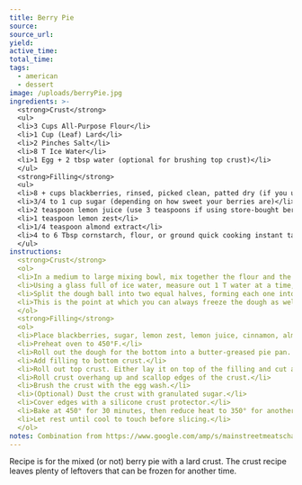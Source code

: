 ```yaml
---
title: Berry Pie
source: 
source_url: 
yield: 
active_time: 
total_time: 
tags:
  - american
  - dessert
image: /uploads/berryPie.jpg
ingredients: >-
  <strong>Crust</strong>
  <ul>
  <li>3 Cups All-Purpose Flour</li>
  <li>1 Cup (Leaf) Lard</li>
  <li>2 Pinches Salt</li>
  <li>8 T Ice Water</li>
  <li>1 Egg + 2 tbsp water (optional for brushing top crust)</li>
  </ul>
  <strong>Filling</strong>
  <ul>
  <li>8 + cups blackberries, rinsed, picked clean, patted dry (if you use frozen berries, defrost and drain them)</li>
  <li>3/4 to 1 cup sugar (depending on how sweet your berries are)</li>
  <li>2 teaspoon lemon juice (use 3 teaspoons if using store-bought berries)</li>
  <li>1 teaspoon lemon zest</li>
  <li>1/4 teaspoon almond extract</li>
  <li>4 to 6 Tbsp cornstarch, flour, or ground quick cooking instant tapioca (use 4 Tbsp if making the pie with wild-picked berries that include a few not fully ripe berries, 6 Tbsp if making the pie with store-bought very ripe berries)</li>
  </ul>
instructions:
  <strong>Crust</strong>
  <ol>
  <li>In a medium to large mixing bowl, mix together the flour and the salt.  Add the Lard and using a Pastry Blender, mix until the lard and the flour mixture combine to the consistency of gritty pea-sized or a bit smaller pieces.</li>
  <li>Using a glass full of ice water, measure out 1 T water at a time, adding it to the flour and lard mixture and stirring with a spoon or your hands.  Do this, up to 8 T water, until the dough sticks together to form a ball.  It should be sticky and not dried out, but hold its shape easily.</li>
  <li>Split the dough ball into two equal halves, forming each one into a ball.  Wrap the dough balls in parchment or wax paper or plastic wrap and refrigerate for 30 minutes or so.
  <li>This is the point at which you can always freeze the dough as well.</li>
  </ol>
  <strong>Filling</strong>
  <ol>
  <li>Place blackberries, sugar, lemon zest, lemon juice, cinnamon, almond extract, and cornstarch/flour/or ground instant tapioca in a large bowl. Gently fold the berries until they are all well coated with sugar. Let sit for 30 minutes.</li>
  <li>Preheat oven to 450°F.</li>
  <li>Roll out the dough for the bottom into a butter-greased pie pan. Leave about 1 inch hanging over the edge.</li>
  <li>Add filling to bottom crust.</li>
  <li>Roll out top crust. Either lay it on top of the filling and cut a few slits to vent, or arrange into a lattice, or use cutouts to add on top. If using entire top layer, leave an inch overhang.</li>
  <li>Roll crust overhang up and scallop edges of the crust.</li>
  <li>Brush the crust with the egg wash.</li>
  <li>(Optional) Dust the crust with granulated sugar.</li>
  <li>Cover edges with a silicone crust protector.</li>
  <li>Bake at 450° for 30 minutes, then reduce heat to 350° for another 30+ minutes until the filling is bubbling.</li>
  <li>Let rest until cool to touch before slicing.</li>
  </ol>
notes: Combination from https://www.google.com/amp/s/mainstreetmeatschatt.wordpress.com/2014/09/01/leaf-lard-crust-and-a-so-long-summer-blueberry-pie/amp/ and https://www.simplyrecipes.com/recipes/blackberry_pie/
---
```

Recipe is for the mixed (or not) berry pie with a lard crust. The crust recipe leaves plenty of leftovers that can be frozen for another time.